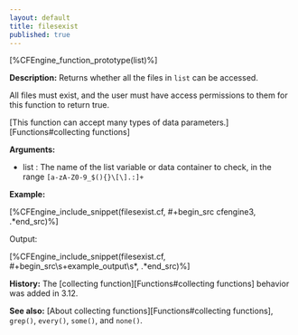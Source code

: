 ```yaml
---
layout: default
title: filesexist
published: true
---
```


[%CFEngine_function_prototype(list)%]

**Description:** Returns whether all the files in `list` can be accessed.

All files must exist, and the user must have access permissions to them for
this function to return true.

[This function can accept many types of data parameters.][Functions#collecting functions]

**Arguments:**

* list : The name of the list variable or data container to check, in the range
`[a-zA-Z0-9_$(){}\[\].:]+`

**Example:**

[%CFEngine_include_snippet(filesexist.cf, #\+begin_src cfengine3, .*end_src)%]

Output:

[%CFEngine_include_snippet(filesexist.cf, #\+begin_src\s+example_output\s*, .*end_src)%]

**History:** The [collecting function][Functions#collecting functions] behavior was added in 3.12.

**See also:** [About collecting functions][Functions#collecting functions], `grep()`, `every()`, `some()`, and `none()`.

